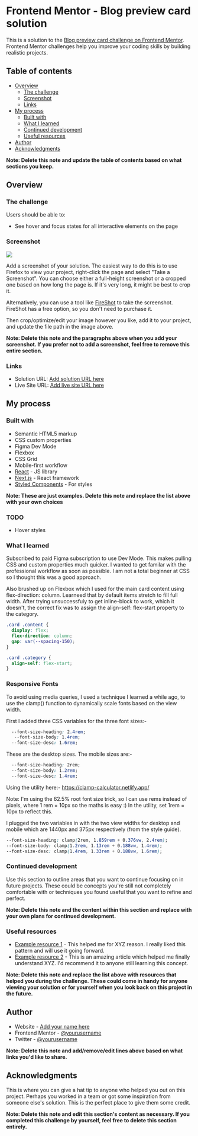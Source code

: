# Frontend Mentor - Blog preview card solution

This is a solution to the [Blog preview card challenge on Frontend Mentor](https://www.frontendmentor.io/challenges/blog-preview-card-ckPaj01IcS). Frontend Mentor challenges help you improve your coding skills by building realistic projects. 

## Table of contents

- [Overview](#overview)
  - [The challenge](#the-challenge)
  - [Screenshot](#screenshot)
  - [Links](#links)
- [My process](#my-process)
  - [Built with](#built-with)
  - [What I learned](#what-i-learned)
  - [Continued development](#continued-development)
  - [Useful resources](#useful-resources)
- [Author](#author)
- [Acknowledgments](#acknowledgments)

**Note: Delete this note and update the table of contents based on what sections you keep.**

## Overview

### The challenge

Users should be able to:

- See hover and focus states for all interactive elements on the page

### Screenshot

![](./screenshot.jpg)

Add a screenshot of your solution. The easiest way to do this is to use Firefox to view your project, right-click the page and select "Take a Screenshot". You can choose either a full-height screenshot or a cropped one based on how long the page is. If it's very long, it might be best to crop it.

Alternatively, you can use a tool like [FireShot](https://getfireshot.com/) to take the screenshot. FireShot has a free option, so you don't need to purchase it. 

Then crop/optimize/edit your image however you like, add it to your project, and update the file path in the image above.

**Note: Delete this note and the paragraphs above when you add your screenshot. If you prefer not to add a screenshot, feel free to remove this entire section.**

### Links

- Solution URL: [Add solution URL here](https://your-solution-url.com)
- Live Site URL: [Add live site URL here](https://your-live-site-url.com)

## My process

### Built with

- Semantic HTML5 markup
- CSS custom properties
- Figma Dev Mode
- Flexbox
- CSS Grid
- Mobile-first workflow
- [React](https://reactjs.org/) - JS library
- [Next.js](https://nextjs.org/) - React framework
- [Styled Components](https://styled-components.com/) - For styles

**Note: These are just examples. Delete this note and replace the list above with your own choices**

### TODO

- Hover styles

### What I learned

Subscribed to paid Figma subscription to use Dev Mode. This makes pulling CSS and custom properties much quicker. I wanted to get familar with the professional workflow as soon as possible. I am not a total beginner at CSS so I thought this was a good approach.

Also brushed up on Flexbox which I used for the main card content using flex-direction: column. Learneed that by default items stretch to fill full width. After trying unsuccessfuly to get inline-block to work, which it doesn't, the correct fix was to assign the align-self: flex-start property to the category.


```css
.card .content {
  display: flex;
  flex-direction: column;
  gap: var(--spacing-150);
}

.card .category {
  align-self: flex-start;
}
```

### Responsive Fonts

To avoid using media queries, I used a technique I learned a while ago, to use the clamp() function to dynamically scale fonts based on the view width.

First I added three CSS variables for the three font sizes:-

```css
  --font-size-heading: 2.4rem;
   --font-size-body: 1.4rem;
  --font-size-desc: 1.6rem;
```

These are the desktop sizes. The mobile sizes are:-

```css
  --font-size-heading: 2rem;
  --font-size-body: 1.2rem;
  --font-size-desc: 1.4rem;
```

Using the utility here:-
https://clamp-calculator.netlify.app/

Note: I'm using the 62.5% root font size trick, so I can use rems instead of pixels, where 1 rem = 10px so the maths is easy :) In the utility, set 1rem = 10px to reflect this.

I plugged the two variables in with the two view widths for desktop and mobile which are 1440px and 375px respectively (from the style guide).

```css
--font-size-heading: clamp(2rem, 1.859rem + 0.376vw, 2.4rem);
--font-size-body: clamp(1.2rem, 1.13rem + 0.188vw, 1.4rem);
--font-size-desc: clamp(1.4rem, 1.33rem + 0.188vw, 1.6rem);
```

### Continued development

Use this section to outline areas that you want to continue focusing on in future projects. These could be concepts you're still not completely comfortable with or techniques you found useful that you want to refine and perfect.

**Note: Delete this note and the content within this section and replace with your own plans for continued development.**

### Useful resources

- [Example resource 1](https://www.example.com) - This helped me for XYZ reason. I really liked this pattern and will use it going forward.
- [Example resource 2](https://www.example.com) - This is an amazing article which helped me finally understand XYZ. I'd recommend it to anyone still learning this concept.

**Note: Delete this note and replace the list above with resources that helped you during the challenge. These could come in handy for anyone viewing your solution or for yourself when you look back on this project in the future.**

## Author

- Website - [Add your name here](https://www.your-site.com)
- Frontend Mentor - [@yourusername](https://www.frontendmentor.io/profile/yourusername)
- Twitter - [@yourusername](https://www.twitter.com/yourusername)

**Note: Delete this note and add/remove/edit lines above based on what links you'd like to share.**

## Acknowledgments

This is where you can give a hat tip to anyone who helped you out on this project. Perhaps you worked in a team or got some inspiration from someone else's solution. This is the perfect place to give them some credit.

**Note: Delete this note and edit this section's content as necessary. If you completed this challenge by yourself, feel free to delete this section entirely.**
